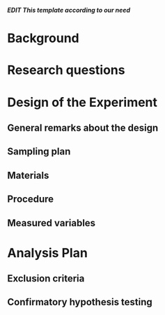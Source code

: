 ***EDIT This template according to our need***


# Background


# Research questions



# Design of the Experiment

## General remarks about the design



## Sampling plan



## Materials



## Procedure



## Measured variables




# Analysis Plan

## Exclusion criteria


## Confirmatory hypothesis testing



